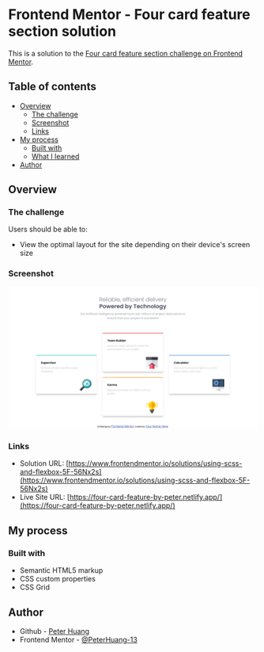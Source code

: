 # Frontend Mentor - Four card feature section solution

This is a solution to the [Four card feature section challenge on Frontend Mentor](https://www.frontendmentor.io/challenges/four-card-feature-section-weK1eFYK).

## Table of contents

- [Overview](#overview)
  - [The challenge](#the-challenge)
  - [Screenshot](#screenshot)
  - [Links](#links)
- [My process](#my-process)
  - [Built with](#built-with)
  - [What I learned](#what-i-learned)
- [Author](#author)

## Overview

### The challenge

Users should be able to:

- View the optimal layout for the site depending on their device's screen size

### Screenshot

![](./screenshot.png)

### Links

- Solution URL: [https://www.frontendmentor.io/solutions/using-scss-and-flexbox-5F-56Nx2s](https://www.frontendmentor.io/solutions/using-scss-and-flexbox-5F-56Nx2s)
- Live Site URL: [https://four-card-feature-by-peter.netlify.app/](https://four-card-feature-by-peter.netlify.app/)

## My process

### Built with

- Semantic HTML5 markup
- CSS custom properties
- CSS Grid

## Author

- Github - [Peter Huang](https://github.com/PeterHuang-13)
- Frontend Mentor - [@PeterHuang-13](https://www.frontendmentor.io/profile/PeterHuang-13)
